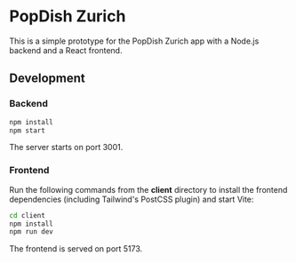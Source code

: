 # PopDish Zurich

This is a simple prototype for the PopDish Zurich app with a Node.js backend and a React frontend.

## Development

### Backend

```bash
npm install
npm start
```
The server starts on port 3001.

### Frontend

Run the following commands from the **client** directory to install the
frontend dependencies (including Tailwind's PostCSS plugin) and start Vite:

```bash
cd client
npm install
npm run dev
```
The frontend is served on port 5173.
